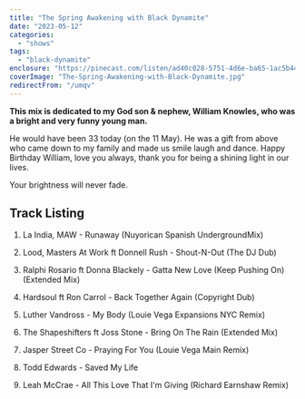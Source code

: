```yaml
---
title: "The Spring Awakening with Black Dynamite"
date: "2023-05-12"
categories:
  - "shows"
tags:
  - "black-dynamite"
enclosure: "https://pinecast.com/listen/ad40c028-5751-4d6e-ba65-1ac5b44e69af.mp3 63857724 audio/mpeg "
coverImage: "The-Spring-Awakening-with-Black-Dynamite.jpg"
redirectFrom: "/umqv"
---
```


**This mix is dedicated to my God son & nephew, William Knowles, who was a bright and very funny young man.**

He would have been 33 today (on the 11 May). He was a gift from above who came down to my family and made us smile laugh and dance. Happy Birthday William, love you always, thank you for being a shining light in our lives.

Your brightness will never fade.

## Track Listing

1. La India, MAW - Runaway (Nuyorican Spanish UndergroundMix)

2. Lood, Masters At Work ft Donnell Rush - Shout-N-Out (The DJ Dub)

3. Ralphi Rosario ft Donna Blackely - Gatta New Love (Keep Pushing On) (Extended Mix)

4. Hardsoul ft Ron Carrol - Back Together Again (Copyright Dub)

5. Luther Vandross - My Body (Louie Vega Expansions NYC Remix)

6. The Shapeshifters ft Joss Stone - Bring On The Rain (Extended Mix)

7. Jasper Street Co - Praying For You (Louie Vega Main Remix)

8. Todd Edwards - Saved My Life

9. Leah McCrae - All This Love That I'm Giving (Richard Earnshaw Remix)
